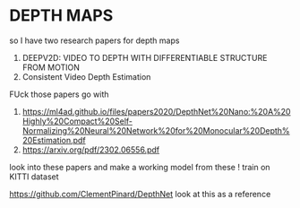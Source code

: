 # DEPTH MAPS

 so I have two research papers for depth maps 
 1. DEEPV2D: VIDEO TO DEPTH WITH DIFFERENTIABLE STRUCTURE FROM MOTION
 2. Consistent Video Depth Estimation

FUck those papers go with 
  1. https://ml4ad.github.io/files/papers2020/DepthNet%20Nano:%20A%20Highly%20Compact%20Self-Normalizing%20Neural%20Network%20for%20Monocular%20Depth%20Estimation.pdf
  2. https://arxiv.org/pdf/2302.06556.pdf

look into these papers and make a working model from these ! train on KITTI dataset 

https://github.com/ClementPinard/DepthNet
look at this as a reference 



